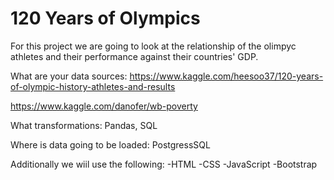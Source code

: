 # 120 Years of Olympics
For this project we are going to look at the relationship of the olimpyc athletes and their performance against their countries' GDP. 

What are your data sources:
 https://www.kaggle.com/heesoo37/120-years-of-olympic-history-athletes-and-results

 https://www.kaggle.com/danofer/wb-poverty


What transformations: Pandas, SQL


Where is data going to be loaded: PostgressSQL

Additionally we wiil use the following:
-HTML
-CSS
-JavaScript
-Bootstrap

